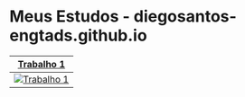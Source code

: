 # Meus Estudos - diegosantos-engtads.github.io

| [**Trabalho 1**](https://diegosantos-engtads.github.io/01-estudos-html-css/01-site-curiosidade-do-android/android.html) |
|:---:|
| [![Trabalho 1](https://diegosantos-engtads.github.io/01-estudos-html-css/01-site-curiosidade-do-android/imagens/dan-droids.png)](https://diegosantos-engtads.github.io/01-estudos-html-css/01-site-curiosidade-do-android/android.html) |
